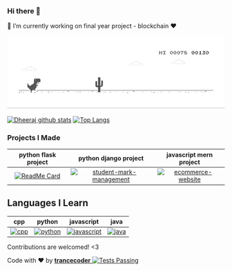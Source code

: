 ### Hi there 👋
🔭 I’m currently working on final year project - blockchain ❤️
<!--
**dheerajpoonia29/dheerajpoonia29** is a ✨ _special_ ✨ repository because its `README.md` (this file) appears on your GitHub profile.

Here are some ideas to get you started:

- 🔭 I’m currently working on ...
- 🌱 I’m currently learning ...
- 👯 I’m looking to collaborate on ...
- 🤔 I’m looking for help with ...
- 💬 Ask me about ...
- 📫 How to reach me: ...
- 😄 Pronouns: ...
- ⚡ Fun fact: ...
-->

![Dino](https://raw.githubusercontent.com/praveenscience/praveenscience/master/dino.gif)

[![Dheeraj github stats](https://github-readme-stats.vercel.app/api?username=dheerajpoonia29&show_icons=true&line_height=21&theme=tokyonight&contribs,prs)](https://soundcloud.com/dheerajpoonia29)
[![Top Langs](https://github-readme-stats.vercel.app/api/top-langs/?username=dheerajpoonia29&show_icons=true&layout=compact&theme=dracula&hide=html,Jupyter-Notebook)](https://soundcloud.com/dheerajpoonia29)

### Projects I Made
|      python flask project     |   python django project    |    javascript mern project    |
:-------------------------:|:-------------------------:|:-------------------------:
[![ReadMe Card](https://github-readme-stats.vercel.app/api/pin/?username=dheerajpoonia29&repo=bookReview-projectPythonFlask&hide=disc)](https://github.com/dheerajpoonia29/bookReview-projectPythonFlask) | [![student-mark-management](https://github-readme-stats.vercel.app/api/pin/?username=dheerajpoonia29&repo=studentsMarksManagement-projectPythonDjango)](https://github.com/dheerajpoonia29/studentsMarksManagement-projectPythonDjango) | [![ecommerce-website](https://github-readme-stats.vercel.app/api/pin/?username=dheerajpoonia29&repo=mernStack-bootcampLco)](https://github.com/dheerajpoonia29/mernStack-bootcampLco)

## Languages I Learn
|     cpp       |      python      |       javascript   |     java
:-------------------------:|:-------------------------:|:-------------------------:|:-------------------------:
[![cpp](https://github-readme-stats.vercel.app/api/pin/?username=dheerajpoonia29&repo=cppLanguage-courseWork)](https://github.com/dheerajpoonia29/cppLanguage-courseWork) | [![python](https://github-readme-stats.vercel.app/api/pin/?username=dheerajpoonia29&repo=pythonLanguage-courseWork)](https://github.com/dheerajpoonia29/pythonLanguage-courseWork) | [![javascript](https://github-readme-stats.vercel.app/api/pin/?username=dheerajpoonia29&repo=javascriptLanguage-autoDidact)](https://github.com/dheerajpoonia29/javascriptLanguage-autoDidact) | [![java](https://github-readme-stats.vercel.app/api/pin/?username=dheerajpoonia29&repo=javaLanguage-courseWork)](https://github.com/dheerajpoonia29/javaLanguage-courseWork) |


Contributions are welcomed! <3

Code with ❤️ by <a href="https://soundcloud.com/dheerajpoonia29" target="_blank">**trancecoder** <img alt="Tests Passing" src="https://image.flaticon.com/icons/svg/179/179339.svg" height=25 weight=25/></a>
